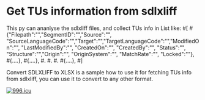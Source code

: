 # Get TUs information from sdlxliff
This py can ananlyse the sdlxliff files, and collect TUs info in List like:
#[
#{"Filepath":"","SegmentID":"","Source":"", "SourceLanguageCode":"","Target":"","TargetLanguageCode":"","ModifiedOn":"", "LastModifiedBy":"", "CreatedOn":"", "CreatedBy":"", "Status":"", "Structure":"","Origin":"", "OriginSystem":"", "MatchRate":"", "Locked":""},
#{....},
#{....},
#.
#.
#.
#{....},
#]

Convert SDLXLIFF to XLSX is a sample how to use it for fetching TUs info from sdlxliff, you can use it to convert to any other format.

<a href="https://996.icu"><img src="https://img.shields.io/badge/link-996.icu-red.svg" alt="996.icu" /></a>
